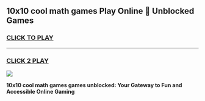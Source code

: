 
## 10x10 cool math games Play Online 👋 Unblocked Games
<h3>
<a href="https://news.freeplayer.one?title=10x10_cool_math_games&ref=17CMG">CLICK TO PLAY</a></h3>
<hr>

<h3>
<a href="https://news.freeplayer.one?title=10x10_cool_math_games&ref=17CMG">CLICK 2 PLAY</a>
  
</h3>

<a href="https://news.freeplayer.one?title=10x10_cool_math_games&ref=17CMG/"><img src="https://clearcache.store/games.png"></a>


**10x10 cool math games games unblocked: Your Gateway to Fun and Accessible Online Gaming**
